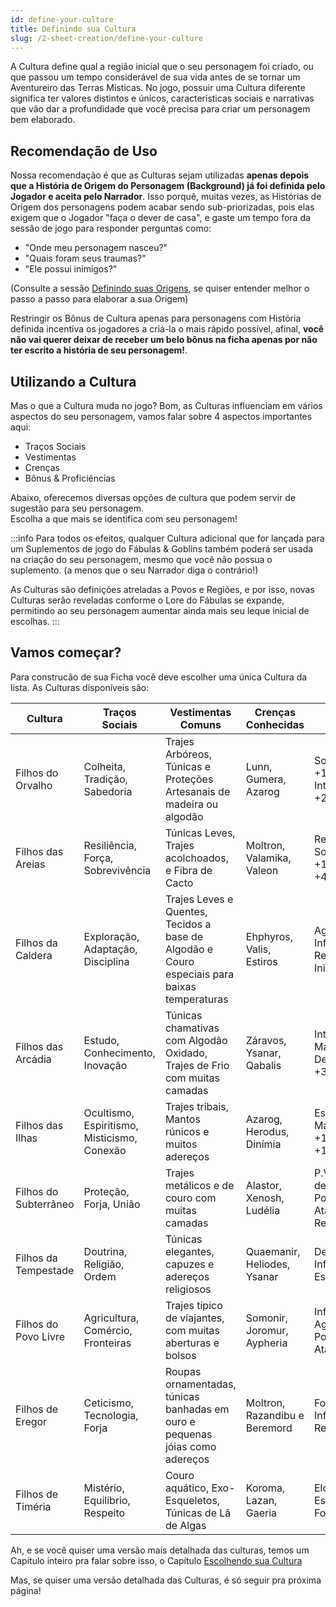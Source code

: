 ```yaml
---
id: define-your-culture
title: Definindo sua Cultura
slug: /2-sheet-creation/define-your-culture
---
```


A Cultura define qual a região inicial que o seu personagem foi criado, ou que passou um tempo considerável de sua vida antes de se tornar um Aventureiro das Terras Místicas.
No jogo, possuir uma Cultura diferente significa ter valores distintos e únicos, características sociais e narrativas que vão dar a profundidade que você precisa para criar um personagem bem elaborado.

## Recomendação de Uso

Nossa recomendação é que as Culturas sejam utilizadas **apenas depois que a História de Origem do Personagem (Background) já foi definida pelo Jogador e aceita pelo Narrador**.
Isso porquê, muitas vezes, as Histórias de Origem dos personagens podem acabar sendo sub-priorizadas, pois elas exigem que o Jogador "faça o dever de casa", e gaste um tempo fora da sessão de jogo para responder perguntas como:

- "Onde meu personagem nasceu?"
- "Quais foram seus traumas?"
- "Ele possui inimigos?"

(Consulte a sessão [Definindo suas Origens](/docs/2-sheet-creation/defining-your-origins), se quiser entender melhor o passo a passo para elaborar a sua Origem)

Restringir os Bônus de Cultura apenas para personagens com História definida incentiva os jogadores a criá-la o mais rápido possível, afinal, **você não vai querer deixar de receber um belo bônus na ficha apenas por não ter escrito a história de seu personagem!**.

## Utilizando a Cultura

Mas o que a Cultura muda no jogo?
Bom, as Culturas influenciam em vários aspectos do seu personagem, vamos falar sobre 4 aspectos importantes aqui:

- Traços Sociais
- Vestimentas
- Crenças
- Bônus & Proficiências

Abaixo, oferecemos diversas opções de cultura que podem servir de sugestão para seu personagem.<br/>
Escolha a que mais se identifica com seu personagem!

:::info
Para todos os efeitos, qualquer Cultura adicional que for lançada para um Suplementos de jogo do Fábulas & Goblins também poderá ser usada na criação do seu personagem, mesmo que você não possua o suplemento. (a menos que o seu Narrador diga o contrário!)

As Culturas são definições atreladas a Povos e Regiões, e por isso, novas Culturas serão reveladas conforme o Lore do Fábulas se expande, permitindo ao seu personagem aumentar ainda mais seu leque inicial de escolhas.
:::

## Vamos começar?

Para construcão de sua Ficha você deve escolher uma única Cultura da lista.
As Culturas disponíveis são:

<table>
    <thead>
        <tr>
            <th>Cultura</th>
            <th>Traços Sociais</th>
            <th>Vestimentas Comuns</th>
            <th>Crenças Conhecidas</th>
            <th>Bônus</th>
        </tr>
    </thead>
    <tbody>
        <tr>
            <td>Filhos do Orvalho</td>
            <td>Colheita, Tradição, Sabedoria</td>
            <td>Trajes Arbóreos, Túnicas e Proteções Artesanais de madeira ou algodão</td>
            <td>Lunn, Gumera, Azarog</td>
            <td>Sobrevivência +1, Agilidade +1, Intelecto +1, P.M +2</td>
        </tr>
         <tr>
            <td>Filhos das Areias</td>
            <td>Resiliência, Força, Sobrevivência</td>
            <td>Túnicas Leves, Trajes acolchoados, e Fibra de Cacto</td>
            <td>Moltron, Valamika, Valeon</td>
            <td>Resiliência +1, Sobrevivência +1, Força +1, P.V +4</td>
        </tr>
        <tr>
            <td>Filhos da Caldera</td>
            <td>Exploração, Adaptação, Disciplina</td>
            <td>Trajes Leves e Quentes, Tecidos a base de Algodão e Couro especiais para baixas temperaturas</td>
            <td>Ehphyros, Valis, Estiros</td>
            <td>Agilidade +1, Influência +1, Resiliência +1, Iniciativa +2</td>
        </tr>
         <tr>
            <td>Filhos das Arcádia</td>
            <td>Estudo, Conhecimento, Inovação</td>
            <td>Túnicas chamativas com Algodão Oxidado, Trajes de Frio com muitas camadas</td>
            <td>Záravos, Ysanar, Qabalis</td>
            <td>Intelecto +1, Elo Mágico +1, Destino +1, P.M +3</td>
        </tr>
       <tr>
            <td>Filhos das Ilhas</td>
            <td>Ocultismo, Espiritismo, Misticismo, Conexão</td>
            <td>Trajes tribais, Mantos rúnicos e muitos adereços</td>
            <td>Azarog, Herodus, Dinímia</td>
            <td>Espírito +1, Elo Mágico +1,Sobrevivência +1, P.M +4</td>
        </tr>
       <tr>
            <td>Filhos do Subterrâneo</td>
            <td>Proteção, Forja, União</td>
            <td>Trajes metálicos e de couro com muitas camadas</td>
            <td>Alastor, Xenosh, Ludélia</td>
            <td>P.V +5, Pontos de Defesa +1, Pontos de Ataque +1, Resiliência +1</td>
        </tr>
        <tr>
            <td>Filhos da Tempestade</td>
            <td>Doutrina, Religião, Ordem</td>
            <td>Túnicas elegantes, capuzes e adereços religiosos</td>
            <td>Quaemanir, Heliodes, Ysanar</td>
            <td>Destino +1, Influência +1, Espírito +1</td>
        </tr>
        <tr>
            <td>Filhos do Povo Livre</td>
            <td>Agricultura, Comércio, Fronteiras</td>
            <td>Trajes típico de viajantes, com muitas aberturas e bolsos</td>
            <td>Somonir, Joromur, Aypheria</td>
            <td>Influência +1, Agilidade +1, Pontos de Ataque +1</td>
        </tr>
        <tr>
            <td>Filhos de Eregor</td>
            <td>Ceticismo, Tecnologia, Forja</td>
            <td>Roupas ornamentadas, túnicas banhadas em ouro e pequenas jóias como adereços</td>
            <td>Moltron, Razandibu e Beremord</td>
            <td>Força +1, Influência + 1, Resiliência +1</td>
        </tr>
        <tr>
            <td>Filhos de Timéria</td>
            <td>Mistério, Equilíbrio, Respeito</td>
            <td>Couro aquático, Exo-Esqueletos, Túnicas de Lã de Algas</td>
            <td>Koroma, Lazan, Gaeria</td>
            <td>Elo Mágico +1, Espírito +1, Força +1</td>
        </tr>
    </tbody>
</table>

Ah, e se você quiser uma versão mais detalhada das culturas, temos um Capítulo inteiro pra falar sobre isso, o Capítulo [Escolhendo sua Cultura](/docs/6-cultures/cultures-introduction)

Mas, se quiser uma versão detalhada das Culturas, é só seguir pra próxima página!
